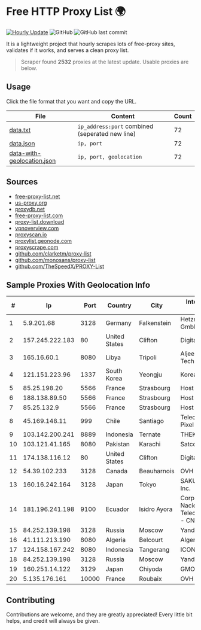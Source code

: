 
# Free HTTP Proxy List 🌍

[![Hourly Update](https://github.com/mertguvencli/http-proxy-list/actions/workflows/main.yml/badge.svg?branch=main)](https://github.com/mertguvencli/http-proxy-list/actions/workflows/main.yml)
![GitHub](https://img.shields.io/github/license/mertguvencli/http-proxy-list)
![GitHub last commit](https://img.shields.io/github/last-commit/mertguvencli/http-proxy-list)

It is a lightweight project that hourly scrapes lots of free-proxy sites, validates if it works, and serves a clean proxy list.


> Scraper found **2532** proxies at the latest update. Usable proxies are below.

## Usage

Click the file format that you want and copy the URL.


|File|Content|Count|
|----|-------|-----|
|[data.txt](https://raw.githubusercontent.com/mertguvencli/http-proxy-list/main/proxy-list/data.txt)|`ip_address:port` combined (seperated new line)|72|
|[data.json](https://raw.githubusercontent.com/mertguvencli/http-proxy-list/main/proxy-list/data.json)|`ip, port`|72|
|[data-with-geolocation.json](https://raw.githubusercontent.com/mertguvencli/http-proxy-list/main/proxy-list/data-with-geolocation.json)|`ip, port, geolocation`|72|

## Sources

* [free-proxy-list.net](https://free-proxy-list.net)
* [us-proxy.org](https://www.us-proxy.org)
* [proxydb.net](http://proxydb.net)
* [free-proxy-list.com](https://free-proxy-list.com/?page=&port=&type%5B%5D=http&type%5B%5D=https&up_time=0&search=Search)
* [proxy-list.download](https://www.proxy-list.download/HTTP)
* [vpnoverview.com](https://vpnoverview.com/privacy/anonymous-browsing/free-proxy-servers)
* [proxyscan.io](https://www.proxyscan.io)
* [proxylist.geonode.com](https://proxylist.geonode.com/api/proxy-list?limit=300&page=1&sort_by=lastChecked&sort_type=desc&protocols=http,https)
* [proxyscrape.com](https://api.proxyscrape.com/v2/?request=displayproxies&protocol=http&timeout=10000&country=all&ssl=all&anonymity=all)
* [github.com/clarketm/proxy-list](https://raw.githubusercontent.com/clarketm/proxy-list/master/proxy-list-raw.txt)
* [github.com/monosans/proxy-list](https://raw.githubusercontent.com/monosans/proxy-list/main/proxies/http.txt)
* [github.com/TheSpeedX/PROXY-List](https://raw.githubusercontent.com/TheSpeedX/PROXY-List/master/http.txt)


## Sample Proxies With Geolocation Info

|#|Ip|Port|Country|City|Internet Service Provider|
|-|--|----|-------|----|-------------------------|
|1|5.9.201.68|3128|Germany|Falkenstein|Hetzner Online GmbH|
|2|157.245.222.183|80|United States|Clifton|DigitalOcean, LLC|
|3|165.16.60.1|8080|Libya|Tripoli|Aljeel Aljadeed For Technology|
|4|121.151.223.96|1337|South Korea|Yeongju|Korea Telecom|
|5|85.25.198.20|5566|France|Strasbourg|Host Europe GmbH|
|6|188.138.89.50|5566|France|Strasbourg|Host Europe GmbH|
|7|85.25.132.9|5566|France|Strasbourg|Host Europe GmbH|
|8|45.169.148.11|999|Chile|Santiago|Telecomunicaciones Pixel Ltda.|
|9|103.142.200.241|8889|Indonesia|Ternate|THEKO|
|10|103.121.41.165|8080|Pakistan|Karachi|Satcomm (Pvt.) Ltd.|
|11|174.138.116.12|80|United States|Clifton|DigitalOcean, LLC|
|12|54.39.102.233|3128|Canada|Beauharnois|OVH SAS|
|13|160.16.242.164|3128|Japan|Tokyo|SAKURA Internet Inc.|
|14|181.196.241.198|9100|Ecuador|Isidro Ayora|Corporacion Nacional De Telecomunicaciones - CNT EP|
|15|84.252.139.198|3128|Russia|Moscow|Yandex.Cloud LLC|
|16|41.111.213.190|8080|Algeria|Belcourt|Algerie Telecom|
|17|124.158.167.242|8080|Indonesia|Tangerang|ICON+|
|18|84.252.139.198|3128|Russia|Moscow|Yandex.Cloud LLC|
|19|160.251.14.122|3129|Japan|Chiyoda|GMO Internet, Inc|
|20|5.135.176.161|10000|France|Roubaix|OVH SAS|



## Contributing

Contributions are welcome, and they are greatly appreciated! Every
little bit helps, and credit will always be given.


